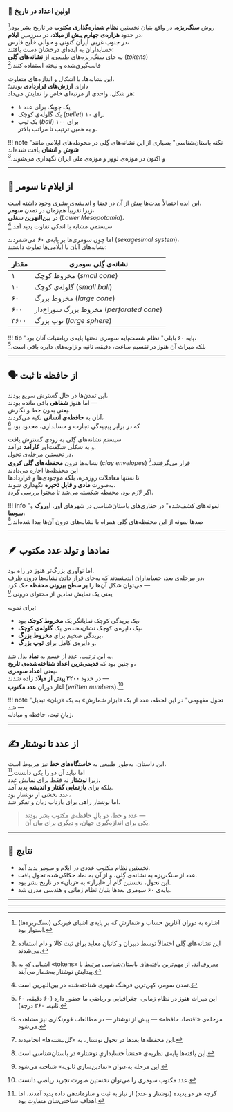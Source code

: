 ### **🔢 اولین اعداد در تاریخ**

روش **سنگ‌ریزه**، در واقع بنیان نخستین **نظام شماره‌گذاری مکتوب** در تاریخ بشر بود.[^1]  
در حدود **هزاره‌ی چهارم پیش از میلاد**، در سرزمین **ایلام**،  
در جنوب غربی ایران کنونی و حوالی خلیج فارس،  
حسابداران به ایده‌ای درخشان دست یافتند:  
به جای سنگ‌ریزه‌های طبیعی، از **نشانه‌های گِلی** (*tokens*)  
قالب‌گیری‌شده و نپخته استفاده کنند.[^2]

این نشانه‌ها، با اشکال و اندازه‌های متفاوت،  
دارای **ارزش‌های قراردادی** بودند؛  
هر شکل، واحدی از مرتبه‌ای خاص را نمایش می‌داد:  
- یک چوبک برای عدد ۱  
- یک گلوله‌ی کوچک (*pellet*) برای ۱۰  
- یک توپ (*ball*) برای ۱۰۰  
و به همین ترتیب تا مراتب بالاتر.

!!! note "نکته باستان‌شناسی"
    بسیاری از این نشانه‌های گِلی در محوطه‌های ایلامی مانند **شوش** و **انشان** یافت شده‌اند  
    و اکنون در موزه‌ی لوور و موزه‌ی ملی ایران نگهداری می‌شوند.[^3]

---

## 🧱 از ایلام تا سومر

این ایده احتمالاً مدت‌ها پیش از آن در فضا و اندیشه‌ی بشری وجود داشته است،  
زیرا تقریباً هم‌زمان در تمدن **سومر**،  
در **بین‌النهرین سفلی** (*Lower Mesopotamia*)،  
سیستمی مشابه با اندکی تفاوت پدید آمد.[^4]  

اما چون سومری‌ها بر پایه‌ی **۶۰** می‌شمردند (*sexagesimal system*)،  
نشانه‌های آنان با ایلامی‌ها تفاوت داشتند:

| مقدار | نشانه‌ی گِلی سومری |
|-------|---------------------|
| ۱     | مخروط کوچک (*small cone*) |
| ۱۰    | گلوله‌ی کوچک (*small ball*) |
| ۶۰    | مخروط بزرگ (*large cone*) |
| ۶۰۰   | مخروط بزرگ سوراخ‌دار (*perforated cone*) |
| ۳۶۰۰  | توپ بزرگ (*large sphere*) |

!!! tip "پایه ۶۰ بابلی"
    نظام شصت‌پایه سومری نه‌تنها پایه‌ی ریاضیات آنان بود،  
    بلکه میراث آن هنوز در تقسیم ساعت، دقیقه، ثانیه و زاویه‌های دایره باقی است.[^5]

---

## 🗣️ از حافظه تا ثبت

این تمدن‌ها در حال گسترش سریع بودند،  
اما هنوز **شفاهی** باقی مانده بودند —  
یعنی بدون خط و نگارش.  
آنان به **حافظه‌ی انسانی** تکیه می‌کردند،  
که در برابر پیچیدگیِ تجارت و حسابداری، محدود بود.[^6]

سیستم نشانه‌های گِلی به زودی گسترش یافت  
و به شکلی شگفت‌آور **کارآمد** درآمد.  
در نخستین مرحله‌ی تحول،  
نشانه‌ها درون **محفظه‌های گِلی کروی** (*clay envelopes*) قرار می‌گرفتند.[^7]  
این محفظه‌ها اجازه می‌دادند  
تا نه‌تنها معاملات روزمره، بلکه موجودی‌ها و قراردادها  
به‌صورت **مادی و قابل ذخیره** نگهداری شوند.  
اگر لازم بود، محفظه شکسته می‌شد تا محتوا بررسی گردد.

!!! info "نمونه‌های کشف‌شده"
    در حفاری‌های باستان‌شناسی در شهرهای **اور**، **اوروک** و **سوسا**،  
    صدها نمونه از این محفظه‌های گِلی همراه با نشانه‌های درون آن‌ها پیدا شده‌اند.[^8]

---

## 🪶 نمادها و تولد عدد مکتوب

اما نوآوری بزرگ‌تر هنوز در راه بود.  
در مرحله‌ی بعد، حسابداران اندیشیدند که به‌جای قرار دادن نشانه‌ها درون ظرف،  
می‌توان شکل آن‌ها را **بر سطح بیرونی محفظه** حک کرد —  
یعنی یک نمایش نمادین از محتوای درونی.[^9]  

برای نمونه:
- یک بریدگی کوچک نمایانگر یک **مخروط کوچک** بود،  
- یک دایره‌ی کوچک نشان‌دهنده‌ی یک **گلوله‌ی کوچک**،  
- بریدگی ضخیم برای **مخروط بزرگ**،  
- و دایره‌ی کامل برای **توپ بزرگ**.

به این ترتیب، عدد از جسم به **نماد** بدل شد.  
و چنین بود که **قدیمی‌ترین اعداد شناخته‌شده‌ی تاریخ**،  
یعنی **اعداد سومری**،  
در حدود **۳۲۰۰ پیش از میلاد** زاده شدند —  
آغاز دوران **عدد مکتوب** (*written numbers*).[^10]

!!! note "تحول مفهومی"
    در این لحظه، عدد از یک «ابزار شمارش» به یک «زبان» تبدیل شد —  
    زبانِ ثبت، حافظه و مبادله.

---

## ✍️ از عدد تا نوشتار

این داستان، به‌طور طبیعی به **خاستگاه‌های خط** نیز مربوط است،  
اما نباید آن دو را یکی دانست.[^11]  
زیرا **نوشتار** نه فقط برای نمایش عدد،  
بلکه برای **بازنمایی گفتار و اندیشه** پدید آمد.  
عدد بخشی از نوشتار بود،  
اما نوشتار راهی برای بازتاب زبان و تفکر شد.

> عدد و خط، دو بالِ حافظه‌ی مکتوب بشر بودند —  
> یکی برای اندازه‌گیری جهان، و دیگری برای بیان آن.

---

## 📘 نتایج

- نخستین نظام مکتوب عددی در ایلام و سومر پدید آمد.  
- عدد از سنگ‌ریزه به نشانه‌ی گِلی، و از آن به نماد حکاکی‌شده تحول یافت.  
- این تحول، نخستین گام از «ابزار» به «زبان» در تاریخ بشر بود.  
- پایه‌ی ۶۰ سومری بعدها بنیان نظام زمانی و هندسی مدرن شد.

---

[^1]: اشاره به دوران آغازین حساب و شمارش که بر پایه‌ی اشیای فیزیکی (سنگ‌ریزه‌ها) استوار بود.  
[^2]: این نشانه‌های گِلی احتمالاً توسط دبیران و کاتبان معابد برای ثبت کالا و دام استفاده می‌شدند.  
[^3]: اشیایی که به «tokens» معروف‌اند، از مهم‌ترین یافته‌های باستان‌شناسی مرتبط با پیدایش نوشتار به‌شمار می‌آیند.  
[^4]: تمدن سومر، کهن‌ترین فرهنگ شهری شناخته‌شده در بین‌النهرین است.  
[^5]: این میراث هنوز در نظام زمانی، جغرافیایی و ریاضی ما حضور دارد (۶۰ دقیقه، ۶۰ ثانیه، ۳۶۰ درجه).  
[^6]: مرحله‌ی «اقتصاد حافظه» — پیش از نوشتار — در مطالعات قوم‌نگاری نیز مشاهده می‌شود.  
[^7]: این محفظه‌ها بعدها در تحول نوشتار، به «گل‌نبشته‌ها» انجامیدند.  
[^8]: این یافته‌ها پایه‌ی نظریه‌ی «منشأ حسابداریِ نوشتار» در باستان‌شناسی است.  
[^9]: این مرحله به‌عنوان «نمادین‌سازی ثانویه» شناخته می‌شود.  
[^10]: عدد مکتوب سومری را می‌توان نخستین صورت تجرید ریاضی دانست.  
[^11]: گرچه هر دو پدیده (نوشتار و عدد) از نیاز به ثبت و سازماندهی داده پدید آمدند، اما اهداف شناختی‌شان متفاوت بود.

---
